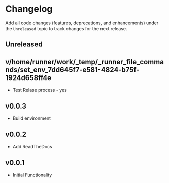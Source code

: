 # Changelog

Add all code changes (features, deprecations, and enhancements)
under the `Unreleased` topic to track changes for the next release.

## Unreleased
## v/home/runner/work/_temp/_runner_file_commands/set_env_7dd645f7-e581-4824-b75f-1924d658ff4e
- Test Relase process - yes

## v0.0.3
- Build environment

## v0.0.2
- Add ReadTheDocs

## v0.0.1
- Initial Functionality
